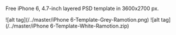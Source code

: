 Free iPhone 6, 4.7-inch layered PSD template in 3600x2700 px.

![alt tag](/../master/iPhone 6-Template-Grey-Ramotion.png)
![alt tag](/../master/iPhone 6-Template-White-Ramotion.zip)
